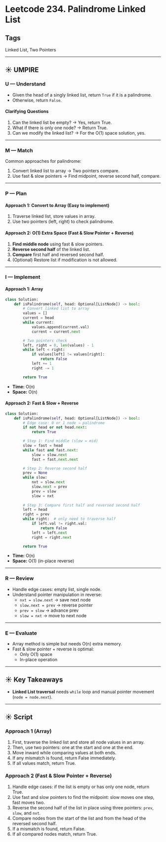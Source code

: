 
# Leetcode 234. Palindrome Linked List

## Tags
Linked List, Two Pointers

---

## ☀️ UMPIRE

### U — Understand
- Given the head of a singly linked list, return `True` if it is a palindrome.
- Otherwise, return `False`.

#### Clarifying Questions
1. Can the linked list be empty? → Yes, return True.
2. What if there is only one node? → Return True.
3. Can we modify the linked list? → For the O(1) space solution, yes.

---

### M — Match
Common approaches for palindrome:
1. Convert linked list to array → Two pointers compare.
2. Use fast & slow pointers → Find midpoint, reverse second half, compare.

---

### P — Plan

#### Approach 1: Convert to Array (Easy to implement)
1. Traverse linked list, store values in array.
2. Use two pointers (left, right) to check palindrome.

#### Approach 2: O(1) Extra Space (Fast & Slow Pointer + Reverse)
1. **Find middle node** using fast & slow pointers.
2. **Reverse second half** of the linked list.
3. **Compare** first half and reversed second half.
4. (Optional) Restore list if modification is not allowed.

---

### I — Implement

#### Approach 1: Array
```python
class Solution:
    def isPalindrome(self, head: Optional[ListNode]) -> bool:
        # Convert linked list to array
        values = []
        current = head
        while current:
            values.append(current.val)
            current = current.next

        # Two pointers check
        left, right = 0, len(values) - 1
        while left < right:
            if values[left] != values[right]:
                return False
            left += 1
            right -= 1

        return True
```
- **Time:** O(n)
- **Space:** O(n)

#### Approach 2: Fast & Slow + Reverse
```python
class Solution:
    def isPalindrome(self, head: Optional[ListNode]) -> bool:
        # Edge case: 0 or 1 node → palindrome
        if not head or not head.next:
            return True

        # Step 1: Find middle (slow = mid)
        slow = fast = head
        while fast and fast.next:
            slow = slow.next
            fast = fast.next.next

        # Step 2: Reverse second half
        prev = None
        while slow:
            nxt = slow.next
            slow.next = prev
            prev = slow
            slow = nxt
        
        # Step 3: Compare first half and reversed second half
        left = head
        right = prev
        while right:  # only need to traverse half
            if left.val != right.val:
                return False
            left = left.next
            right = right.next

        return True
```
- **Time:** O(n)
- **Space:** O(1) (in-place reverse)

---

### R — Review
- Handle edge cases: empty list, single node.
- Understand pointer manipulation in reverse:
  - `nxt = slow.next` → save next node
  - `slow.next = prev` → reverse pointer
  - `prev = slow` → advance prev
  - `slow = nxt` → move to next node

---

### E — Evaluate
- Array method is simple but needs O(n) extra memory.
- Fast & slow pointer + reverse is optimal:
  - Only O(1) space
  - In-place operation

---

## ☀️ Key Takeaways
- **Linked List traversal** needs `while` loop and manual pointer movement (`node = node.next`).

---

## ☀️ Script

### Approach 1 (Array)
1. First, traverse the linked list and store all node values in an array.
2. Then, use two pointers: one at the start and one at the end.
3. Move inward while comparing values at both ends.
4. If any mismatch is found, return False immediately.
5. If all values match, return True.

### Approach 2 (Fast & Slow Pointer + Reverse)
1. Handle edge cases: if the list is empty or has only one node, return True.
2. Use fast and slow pointers to find the midpoint: slow moves one step, fast moves two.
3. Reverse the second half of the list in place using three pointers: `prev`, `slow`, and `nxt`.
4. Compare nodes from the start of the list and from the head of the reversed second half.
5. If a mismatch is found, return False.
6. If all compared nodes match, return True.
